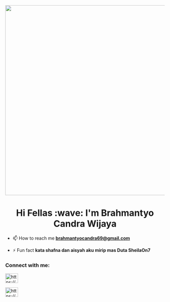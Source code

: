 <div align="center" width="500">
<img src="https://im2.ezgif.com/tmp/ezgif-2-8c2f3c8964.gif" width="600">
</div>
<h1 align="center">Hi Fellas :wave: I'm Brahmantyo Candra Wijaya</h1>

- 📫 How to reach me **brahmantyocandra69@gmail.com**

- ⚡ Fun fact **kata shafna dan aisyah aku mirip mas Duta SheilaOn7**

<h3 align="left">Connect with me:</h3>
<p align="left">
<a href="https://instagram.com/https://www.instagram.com/bruhmantyo/" target="blank"><img align="center" src="https://raw.githubusercontent.com/rahuldkjain/github-profile-readme-generator/master/src/images/icons/Social/instagram.svg" alt="https://www.instagram.com/bruhmantyo/" height="30" width="40" /></a>
</p>
<a href="https://open.spotify.com/user/anc6f4aoxztzonzmtkqdmyd20?si=atx9xLuJTcKHwB8JQ-kMTA" target="blank"><img align="center" src="https://raw.githubusercontent.com/rahuldkjain/github-profile-readme-generator/master/src/images/icons/Social/spotify.svg" alt="https://www.instagram.com/bruhmantyo/" height="30" width="40" /></a
